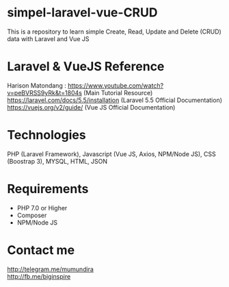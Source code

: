 # simpel-laravel-vue-CRUD
This is a repository to learn simple Create, Read, Update and Delete (CRUD) data with Laravel and Vue JS

# Laravel & VueJS Reference
Harison Matondang : https://www.youtube.com/watch?v=peBVRSS9yRk&t=1804s (Main Tutorial Resource)<br>
https://laravel.com/docs/5.5/installation (Laravel 5.5 Official Documentation)<br>
https://vuejs.org/v2/guide/ (Vue JS Official Documentation)<br>

# Technologies
PHP (Laravel Framework), Javascript (Vue JS, Axios, NPM/Node JS), CSS (Boostrap 3), MYSQL, HTML, JSON

# Requirements
- PHP 7.0 or Higher
- Composer
- NPM/Node JS

# Contact me
http://telegram.me/mumundira<br>
http://fb.me/biginspire
